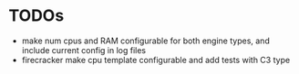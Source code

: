 # TODOs

- make num cpus and RAM configurable for both engine types, and include current config in log files
- firecracker make cpu template configurable and add tests with C3 type
